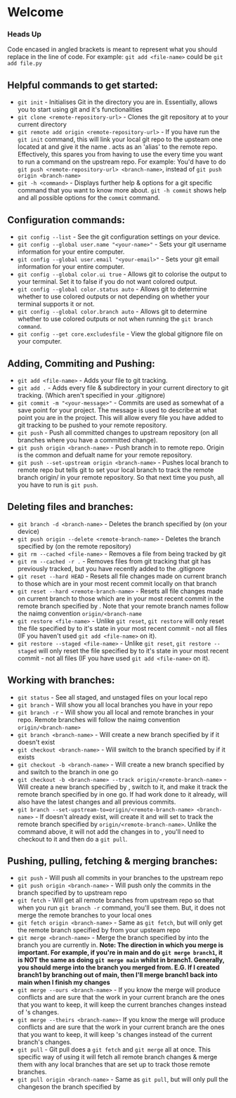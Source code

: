 # Welcome

### Heads Up

Code encased in angled brackets is meant to represent what you should replace in the line of code. For example:
`git add <file-name>` could be `git add file.py`

## Helpful commands to get started:

- `git init` \- Initialises Git in the directory you are in. Essentially, allows you to start using git and it's functionalities
- `git clone <remote-repository-url>` \- Clones the git repository at <remote-repository-url> to your current directory
- `git remote add origin <remote-repository-url>` \- If you have run the `git init` command, this will link your local git repo to the upsteam one located at <remote-repository-url> and give it the name <origin>. <origin> acts as an 'alias' to the remote repo. Effectively, this spares you from having to use the <remote-repository-url> every time you want to run a command on the upstream repo. For example: You'd have to do `git push <remote-repository-url> <branch-name>`, instead of `git push origin <branch-name>`
- `git -h <command>` \- Displays further help & options for a git specific command that you want to know more about. `git -h commit` shows help and all possible options for the `commit` command.

## Configuration commands:

- `git config --list` \- See the git configuration settings on your device.
- `git config --global user.name "<your-name>"` \- Sets your git username information for your entire computer.
- `git config --global user.email "<your-email>"` \- Sets your git email information for your entire computer.
- `git config --global color.ui true` \- Allows git to colorise the output to your terminal. Set it to false if you do not want colored output.
- `git config --global color.status auto` \- Allows git to determine whether to use colored outputs or not depending on whether your terminal supports it or not.
- `git config --global color.branch auto` \- Allows git to determine whether to use colored outputs or not when running the `git branch command`.
- `git config --get core.excludesfile` \- View the global gitignore file on your computer.

## Adding, Commiting and Pushing:

- `git add <file-name>` \- Adds your file to git tracking.
- `git add .` \- Adds every file & subdirectory in your current directory to git tracking. (Which aren't specified in your .gitignore)
- `git commit -m "<your-message>"` \- Commits are used as somewhat of a save point for your project. The message is used to describe at what point you are in the project. This will allow every file you have added to git tracking to be pushed to your remote repository.
- `git push` \- Push all committed changes to upstream repository (on all branches where you have a committed change).
- `git push origin <branch-name>` \- Push branch in <branch-name> to remote repo. Origin is the common and defualt name for your remote repository.
- `git push --set-upstream origin <branch-name>` \- Pushes local branch <branch-name> to remote repo but tells git to set your local branch to track the remote branch origin/<branch-name> in your remote repository. So that next time you push, all you have to run is `git push`.

## Deleting files and branches:

- `git branch -d <branch-name>` \- Deletes the branch specified by <branch-name> (on your device)
- `git push origin --delete <remote-branch-name>` \- Deletes the branch specified by <branch-name> (on the remote repository)
- `git rm --cached <file-name>` \- Removes a file from being tracked by git
- `git rm --cached -r .` \- Removes files from git tracking that git has previously tracked, but you have recently added to the .gitignore
- `git reset --hard HEAD` \- Resets all file changes made on current branch to those which are in your most recent commit locally on that branch
- `git reset --hard <remote-branch-name>` \- Resets all file changes made on current branch to those which are in your most recent commit in the remote branch specified by <remote-branch-name>. Note that your remote branch names follow the naimg convention `origin/<branch-name`
- `git restore <file-name>` \- Unlike `git reset`, `git restore` will only reset the file specified by <file-name> to it's state in your most recent commit - not all files (IF you haven't used `git add <file-name>` on it).
- `git restore --staged <file-name>` \- Unlike `git reset`, `git restore --staged` will only reset the file specified by <file-name> to it's state in your most recent commit - not all files (IF you have used `git add <file-name>` on it).

## Working with branches:

- `git status` \- See all staged, and unstaged files on your local repo
- `git branch` \- Will show you all local branches you have in your repo
- `git branch -r` \- Will show you all local and remote branches in your repo. Remote branches will follow the naimg convention `origin/<branch-name>`
- `git branch <branch-name>` \- Will create a new branch specified by <branch-name> if it doesn't exist
- `git checkout <branch-name>` \- Will switch to the branch specified by <branch-name> if it exists
- `git checkout -b <branch-name>` \- Will create a new branch specified by <branch-name> and switch to the branch in one go
- `git checkout -b <branch-name> --track origin/<remote-branch-name>` \- Will create a new branch specified by <branch-name>, switch to it, and make it track the remote branch specified by <remote-branch-name> in one go. If <remote-branch-name> had work done to it already, <branch-name> will also have the latest changes and all previous commits.
- `git branch --set-upstream-to=origin/<remote-branch-name> <branch-name>` \- If <branch-name> doesn't already exist, will create it and will set <branch-name> to track the remote branch specified by `origin/<remote-branch-name>`. Unlike the command above, it will not add the changes in <remote-branch-name> to <branch-name>, you'll need to checkout to it and then do a `git pull`.

## Pushing, pulling, fetching & merging branches:

- `git push` \- Will push all commits in your branches to the upstream repo
- `git push origin <branch-name>` \- Will push only the commits in the branch specified by <branch-name> to upstream repo
- `git fetch` \- Will get all remote branches from upstream repo so that when you run `git branch -r` command, you'll see them. But, it does not merge the remote branches to your local ones
- `git fetch origin <branch-name>` \- Same as `git fetch`, but will only get the remote branch specified by <branch-name> from your upsteam repo
- `git merge <branch-name>` \- Merge the branch specified by <branch-name> into the branch you are currently in. **Note: The direction in which you merge is important. For example, if you're in main and do `git merge branch1`, it is NOT the same as doing `git merge main` whilst in branch1. Generally, you should merge into the branch you merged from. E.G. If I created branch1 by branching out of main, then I'll merge branch1 back into main when I finish my changes**
- `git merge --ours <branch-name>` \- If you know the merge will produce conflicts and are sure that the work in your current branch are the ones that you want to keep, it will keep the current branches changes instead of <branch-name>'s changes.
- `git merge --theirs <branch-name>`\- If you know the merge will produce conflicts and are sure that the work in your current branch are the ones that you want to keep, it will keep <branch-name>'s changes instead of the current branch's changes.
- `git pull` \- Git pull does a `git fetch` and `git merge` all at once. This specific way of using it will fetch all remote branch changes & merge them with any local branches that are set up to track those remote branches.
- `git pull origin <branch-name>` \- Same as `git pull`, but will only pull the changeson the branch specified by <branch-name>
